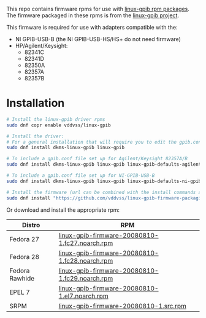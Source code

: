 This repo contains firmware rpms for use with
[linux-gpib rpm packages](https://github.com/vddvss/linux-gpib-packaging).
The firmware packaged in these rpms is from the
[linux-gpib project](https://linux-gpib.sourceforge.io/).

This firmware is required for use with adapters compatible with the:
- NI GPIB-USB-B (the NI GPIB-USB-HS/HS+ do not need firmware)
- HP/Agilent/Keysight:
  - 82341C
  - 82341D
  - 82350A
  - 82357A
  - 82357B

# Installation

```bash
# Install the linux-gpib driver rpms
sudo dnf copr enable vddvss/linux-gpib

# Install the driver:
# For a general installation that will require you to edit the gpib.conf file
sudo dnf install dkms-linux-gpib linux-gpib

# To include a gpib.conf file set up for Agilent/Keysight 82357A/B
sudo dnf install dkms-linux-gpib linux-gpib linux-gpib-defaults-agilent-82357a

# To include a gpib.conf file set up for NI-GPIB-USB-B
sudo dnf install dkms-linux-gpib linux-gpib linux-gpib-defaults-ni-gpib-usb

# Install the firmware (url can be combined with the install commands above)
sudo dnf install "https://github.com/vddvss/linux-gpib-firmware-packaging/releases/download/20080810-1/linux-gpib-firmware-20080810-1$(rpm -E %dist).noarch.rpm"
```

Or download and install the appropriate rpm:

| Distro         | RPM
| -------------- | ------------------------------------------------------------- 
| Fedora 27      | [linux-gpib-firmware-20080810-1.fc27.noarch.rpm](https://github.com/vddvss/linux-gpib-firmware-packaging/releases/download/20080810-1/linux-gpib-firmware-20080810-1.fc27.noarch.rpm)
| Fedora 28      | [linux-gpib-firmware-20080810-1.fc28.noarch.rpm](https://github.com/vddvss/linux-gpib-firmware-packaging/releases/download/20080810-1/linux-gpib-firmware-20080810-1.fc28.noarch.rpm)
| Fedora Rawhide | [linux-gpib-firmware-20080810-1.fc29.noarch.rpm](https://github.com/vddvss/linux-gpib-firmware-packaging/releases/download/20080810-1/linux-gpib-firmware-20080810-1.fc29.noarch.rpm)
| EPEL 7         | [linux-gpib-firmware-20080810-1.el7.noarch.rpm](https://github.com/vddvss/linux-gpib-firmware-packaging/releases/download/20080810-1/linux-gpib-firmware-20080810-1.el7.noarch.rpm)
| SRPM           | [linux-gpib-firmware-20080810-1.src.rpm](https://github.com/vddvss/linux-gpib-firmware-packaging/releases/download/20080810-1/linux-gpib-firmware-20080810-1.src.rpm)

